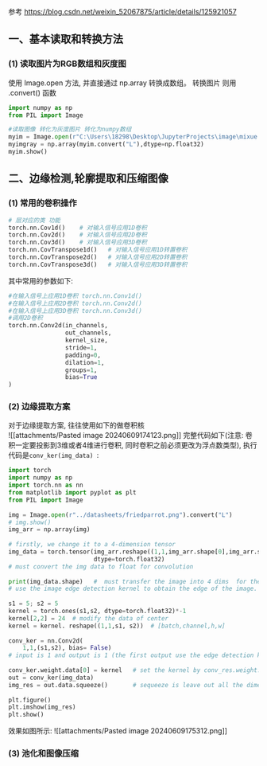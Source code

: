 参考 https://blog.csdn.net/weixin_52067875/article/details/125921057 
## 一、基本读取和转换方法
### (1) 读取图片为RGB数组和灰度图
使用 Image.open 方法, 并直接通过 np.array 转换成数组。
转换图片 则用 .convert() 函数 
```python
import numpy as np
from PIL import Image 

#读取图像 转化为灰度图片 转化为numpy数组
myim = Image.open(r"C:\Users\18298\Desktop\JupyterProjects\image\mixue.jpg")   # r : raw 
myimgray = np.array(myim.convert("L"),dtype=np.float32)
myim.show()
```

## 二、边缘检测,轮廓提取和压缩图像
### (1) 常用的卷积操作
```python
# 层对应的类	功能
torch.nn.Cov1d()	# 对输入信号应用1D卷积
torch.nn.Cov2d()	# 对输入信号应用2D卷积
torch.nn.Cov3d()	# 对输入信号应用3D卷积
torch.nn.CovTranspose1d()	# 对输入信号应用1D转置卷积
torch.nn.CovTranspose2d()	# 对输入信号应用2D转置卷积
torch.nn.CovTranspose3d()	# 对输入信号应用3D转置卷积 
```
其中常用的参数如下:
```python
#在输入信号上应用1D卷积 torch.nn.Conv1d()
#在输入信号上应用2D卷积 torch.nn.Conv2d()
#在输入信号上应用3D卷积 torch.nn.Conv3d()
#调用2D卷积
torch.nn.Conv2d(in_channels,
                out_channels,
                kernel_size,
                stride=1,
                padding=0,
                dilation=1,
                groups=1,
                bias=True
)
```

### (2) 边缘提取方案
对于边缘提取方案, 往往使用如下的做卷积核  
![[attachments/Pasted image 20240609174123.png]]
完整代码如下(注意: 卷积一定要投影到3维或者4维进行卷积, 同时卷积之前必须更改为浮点数类型), 执行代码是` conv_ker(img_data)  `:

```python 
import torch  
import numpy as np  
import torch.nn as nn  
from matplotlib import pyplot as plt  
from PIL import Image  
  
img = Image.open(r"../datasheets/friedparrot.png").convert("L")  
# img.show()  
img_arr = np.array(img)
  
# firstly, we change it to a 4-dimension tensor  
img_data = torch.tensor(img_arr.reshape((1,1,img_arr.shape[0],img_arr.shape[1])),  
                        dtype=torch.float32)  
# must convert the img data to float for convolution  
  
print(img_data.shape)   #  must transfer the image into 4 dims  for the convolution [batch,channel,h,w]  
# use the image edge detection kernel to obtain the edge of the image.  
  
s1 = 5; s2 = 5  
kernel = torch.ones(s1,s2, dtype=torch.float32)*-1  
kernel[2,2] = 24  # modify the data of center  
kernel = kernel. reshape((1,1,s1, s2))  # [batch,channel,h,w]  
  
conv_ker = nn.Conv2d(  
    1,1,(s1,s2), bias= False)  
# input is 1 and output is 1 (the first output use the edge detection kernel)  
  
conv_ker.weight.data[0] = kernel   # set the kernel by conv_res.weight.data[0]  
out = conv_ker(img_data)  
img_res = out.data.squeeze()       # sequeeze is leave out all the dimension is 1 (zip figure)  
  
plt.figure()  
plt.imshow(img_res)  
plt.show()
```
效果如图所示:
![[attachments/Pasted image 20240609175312.png]]
### (3) 池化和图像压缩


